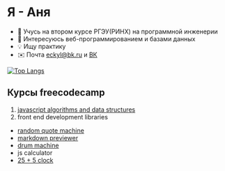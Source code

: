 # Я - Аня

- 👋 Учусь на втором курсе РГЭУ(РИНХ) на программной инженерии
- 👀 Интересуюсь веб-программированием и базами данных
- 💡 Ищу практику
- ✉️ Почта <a href="mailto:eckyl@bk.ru">eckyl@bk.ru</a> и [ВК](https://vk.com/ixivo)

[![Top Langs](https://github-readme-stats.vercel.app/api/top-langs/?username=wybin4&layout=compact)](https://github.com/anuraghazra/github-readme-stats)

Курсы freecodecamp
---------------------------
1. [javascript algorithms and data structures](https://github.com/wybin4/js-tasks)
2. front end development libraries
  * [random quote machine](https://github.com/wybin4/genshin-random-quotes)
  * [markdown previewer](https://github.com/wybin4/markdown-previewer)
  * [drum machine](https://github.com/wybin4/drum-kit)
  * js calculator
  * [25 + 5 clock](https://github.com/wybin4/pomodoro)
